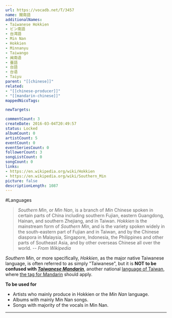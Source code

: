 ```yaml
---
url: https://vocadb.net/T/3457
name: 閩南語
additionalNames: 
- Taiwanese Hokkien
- ビン南語
- 台湾語
- Min Nan
- Hokkien
- Minnanyu
- Taiwango
- 闽南语
- 臺語
- 台語
- 台语
- Taiyu
parent: "[[chinese]]"
related:
- "[[chinese-producer]]"
- "[[mandarin-chinese]]"
mappedNicoTags:

newTargets:

commentCount: 3
createDate: 2016-03-04T20:49:57
status: Locked
albumCount: 0
artistCount: 5
eventCount: 0
eventSeriesCount: 0
followerCount: 3
songListCount: 0
songCount: 0
links: 
- https://en.wikipedia.org/wiki/Hokkien
- https://en.wikipedia.org/wiki/Southern_Min
picture: false
descriptionLength: 1087
---
```


#Languages

> _Southern Min_, or _Min Nan_, is a branch of _Min_ Chinese spoken in certain parts of China including southern Fujian, eastern Guangdong, Hainan, and southern Zhejiang, and in Taiwan.
> _Hokkien_ is the mainstream form of _Southern Min_, and is the variety spoken widely in the south-eastern part of Fujian and in Taiwan, and by the Chinese diaspora in Malaysia, Singapore, Indonesia, the Philippines and other parts of Southeast Asia, and by other overseas Chinese all over the world.
>*-- From Wikipedia*

_Southern Min_, or more specifically, _Hokkien_, as the major native Taiwanese language, is often referred to as simply "Taiwanese", but it is **NOT to be confused with [_Taiwanese Mandarin_](https://en.wikipedia.org/wiki/Taiwanese_Mandarin)**, another national [language of Taiwan](https://en.wikipedia.org/wiki/Languages_of_Taiwan), where [the tag for Mandarin](https://vocadb.net/T/58) should apply. 

**To be used for**

- Artists who mainly produce in Hokkien or the _Min Nan_ language. 
- Albums with mainly Min Nan songs. 
- Songs with majority of the vocals in Min Nan.

---

